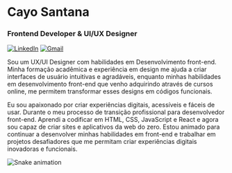# Cayo Santana 
### Frontend Developer & UI/UX Designer

[![LinkedIn](https://img.shields.io/badge/LinkedIn-F7DF1E?style=for-the-badge&logo=linkedin&logoColor=black)](https://www.linkedin.com/in/cayosantana/) [![Gmail](https://img.shields.io/badge/Gmail-F7DF1E?style=for-the-badge&logo=gmail&logoColor=black)](mailto:cc.santana.js@gmail.com)

Sou um UX/UI Designer com habilidades em Desenvolvimento front-end. Minha formação acadêmica e experiência em design me ajuda a criar interfaces de usuário intuitivas e agradáveis, enquanto minhas habilidades em desenvolvimento front-end que venho adquirindo através de cursos online, me permitem transformar esses designs em códigos funcionais. 

Eu sou apaixonado por criar experiências digitais, acessíveis e fáceis de usar. Durante o meu processo de transição profissional para desenvolvedor front-end. Aprendi a codificar em HTML, CSS, JavaScript e React e agora sou capaz de criar sites e aplicativos da web do zero. Estou animado para continuar a desenvolver minhas habilidades em front-end e trabalhar em projetos desafiadores que me permitam criar experiências digitais inovadoras e funcionais.

![Snake animation](https://github.com/cayosantana/cayosantana/blob/output/github-contribution-grid-snake.svg)

<!--
**cayosantana/cayosantana** is a ✨ _special_ ✨ repository because its `README.md` (this file) appears on your GitHub profile.

Here are some ideas to get you started:

- 🔭 I’m currently working on ...
- 🌱 I’m currently learning ...
- 👯 I’m looking to collaborate on ...
- 🤔 I’m looking for help with ...
- 💬 Ask me about ...
- 📫 How to reach me: ...
- 😄 Pronouns: ...
- ⚡ Fun fact: ...
-->
